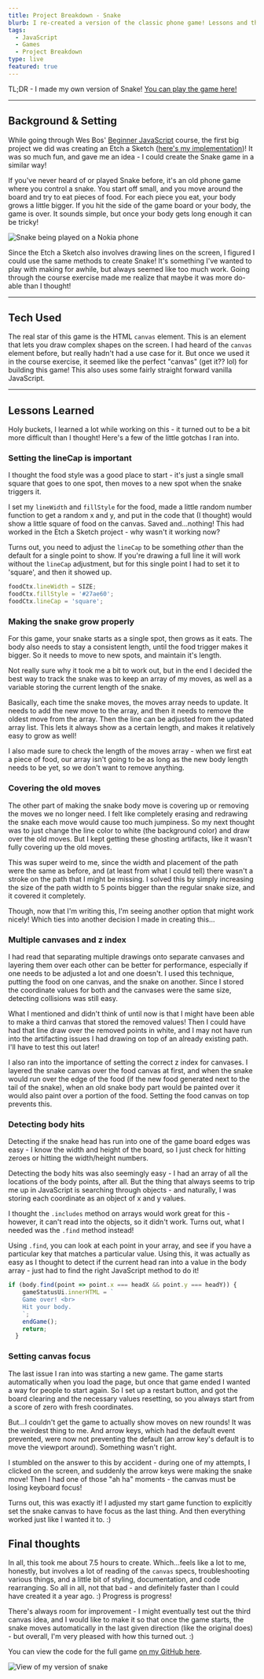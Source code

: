 ```yaml
---
title: Project Breakdown - Snake
blurb: I re-created a version of the classic phone game! Lessons and thoughts from my experience.
tags:
  - JavaScript
  - Games
  - Project Breakdown
type: live
featured: true
---
```


TL;DR - I made my own version of Snake! [You can play the game here!](https://snake-mini.netlify.app/)

----

## Background & Setting

While going through Wes Bos' [Beginner JavaScript](https://beginnerjavascript.com) course, the first big project we did was creating an Etch a Sketch ([here's my implementation](https://codepen.io/lindakatcodes/pen/ZEWRPMo))! It was so much fun, and gave me an idea - I could create the Snake game in a similar way!

If you've never heard of or played Snake before, it's an old phone game where you control a snake. You start off small, and you move around the board and try to eat pieces of food. For each piece you eat, your body grows a little bigger. If you hit the side of the game board or your body, the game is over. It sounds simple, but once your body gets long enough it can be tricky!

![Snake being played on a Nokia phone](https://media1.tenor.com/images/14ea3c45f66ec873f5ee9cf1abfd0340/tenor.gif)

Since the Etch a Sketch also involves drawing lines on the screen, I figured I could use the same methods to create Snake! It's something I've wanted to play with making for awhile, but always seemed like too much work. Going through the course exercise made me realize that maybe it was more do-able than I thought!

----

## Tech Used

The real star of this game is the HTML `canvas` element. This is an element that lets you draw complex shapes on the screen. I had heard of the `canvas` element before, but really hadn't had a use case for it. But once we used it in the course exercise, it seemed like the perfect "canvas" (get it?? lol) for building this game! This also uses some fairly straight forward vanilla JavaScript.

----

## Lessons Learned

Holy buckets, I learned a lot while working on this - it turned out to be a bit more difficult than I thought! Here's a few of the little gotchas I ran into.

### Setting the lineCap is important

I thought the food style was a good place to start - it's just a single small square that goes to one spot, then moves to a new spot when the snake triggers it.

I set my `lineWidth` and `fillStyle` for the food, made a little random number function to get a random x and y, and put in the code that (I thought) would show a little square of food on the canvas. Saved and...nothing! This had worked in the Etch a Sketch project - why wasn't it working now?

Turns out, you need to adjust the `lineCap` to be something *other* than the default for a single point to show. If you're drawing a full line it will work without the `lineCap` adjustment, but for this single point I had to set it to 'square', and then it showed up.

```js
foodCtx.lineWidth = SIZE;
foodCtx.fillStyle = '#27ae60';
foodCtx.lineCap = 'square';
```

### Making the snake grow properly

For this game, your snake starts as a single spot, then grows as it eats. The body also needs to stay a consistent length, until the food trigger makes it bigger. So it needs to move to new spots, and maintain it's length.

Not really sure why it took me a bit to work out, but in the end I decided the best way to track the snake was to keep an array of my moves, as well as a variable storing the current length of the snake.

Basically, each time the snake moves, the moves array needs to update. It needs to add the new move to the array, and then it needs to remove the oldest move from the array. Then the line can be adjusted from the updated array list. This lets it always show as a certain length, and makes it relatively easy to grow as well!

I also made sure to check the length of the moves array - when we first eat a piece of food, our array isn't going to be as long as the new body length needs to be yet, so we don't want to remove anything.

### Covering the old moves

The other part of making the snake body move is covering up or removing the moves we no longer need. I felt like completely erasing and redrawing the snake each move would cause too much jumpiness. So my next thought was to just change the line color to white (the background color) and draw over the old moves. But I kept getting these ghosting artifacts, like it wasn't fully covering up the old moves.

This was super weird to me, since the width and placement of the path were the same as before, and (at least from what I could tell) there wasn't a stroke on the path that I might be missing. I solved this by simply increasing the size of the path width to 5 points bigger than the regular snake size, and it covered it completely.

Though, now that I'm writing this, I'm seeing another option that might work nicely! Which ties into another decision I made in creating this...

### Multiple canvases and z index

I had read that separating multiple drawings onto separate canvases and layering them over each other can be better for performance, especially if one needs to be adjusted a lot and one doesn't. I used this technique, putting the food on one canvas, and the snake on another. Since I stored the coordinate values for both and the canvases were the same size, detecting collisions was still easy.

What I mentioned and didn't think of until now is that I might have been able to make a third canvas that stored the removed values! Then I could have had that line draw over the removed points in white, and I may not have run into the artifacting issues I had drawing on top of an already existing path. I'll have to test this out later!

I also ran into the importance of setting the correct z index for canvases. I layered the snake canvas over the food canvas at first, and when the snake would run over the edge of the food (if the new food generated next to the tail of the snake), when an old snake body part would be painted over it would also paint over a portion of the food. Setting the food canvas on top prevents this.

### Detecting body hits

Detecting if the snake head has run into one of the game board edges was easy - I know the width and height of the board, so I just check for hitting zeroes or hitting the width/height numbers.

Detecting the body hits was also seemingly easy - I had an array of all the locations of the body points, after all. But the thing that always seems to trip me up in JavaScript is searching through objects - and naturally, I was storing each coordinate as an object of x and y values.

I thought the `.includes` method on arrays would work great for this - however, it can't read into the objects, so it didn't work. Turns out, what I needed was the `.find` method instead!

Using `.find`, you can look at each point in your array, and see if you have a particular key that matches a particular value. Using this, it was actually as easy as I thought to detect if the current head ran into a value in the body array - just had to find the right JavaScript method to do it!

```js
if (body.find(point => point.x === headX && point.y === headY)) {
    gameStatusUi.innerHTML = `
    Game over! <br>
    Hit your body.
    `;
    endGame();
    return;
  }
```

### Setting canvas focus

The last issue I ran into was starting a new game. The game starts automatically when you load the page, but once that game ended I wanted a way for people to start again. So I set up a restart button, and got the board clearing and the necessary values resetting, so you always start from a score of zero with fresh coordinates.

But...I couldn't get the game to actually show moves on new rounds! It was the weirdest thing to me. And arrow keys, which had the default event prevented, were now not preventing the default (an arrow key's default is to move the viewport around). Something wasn't right.

I stumbled on the answer to this by accident - during one of my attempts, I clicked on the screen, and suddenly the arrow keys were making the snake move! Then I had one of those "ah ha" moments - the canvas must be losing keyboard focus!

Turns out, this was exactly it! I adjusted my start game function to explicitly set the snake canvas to have focus as the last thing. And then everything worked just like I wanted it to. :)

## Final thoughts

In all, this took me about 7.5 hours to create. Which...feels like a lot to me, honestly, but involves a lot of reading of the `canvas` specs, troubleshooting various things, and a little bit of styling, documentation, and code rearranging. So all in all, not that bad - and definitely faster than I could have created it a year ago. :) Progress is progress!

There's always room for improvement - I might eventually test out the third canvas idea, and I would like to make it so that once the game starts, the snake moves automatically in the last given direction (like the original does) - but overall, I'm very pleased with how this turned out. :)

You can view the code for the full game [on my GitHub here](https://github.com/lindakatcodes/minisites/tree/main/snake).

![View of my version of snake](https://i.imgur.com/txjQiqg.png)
